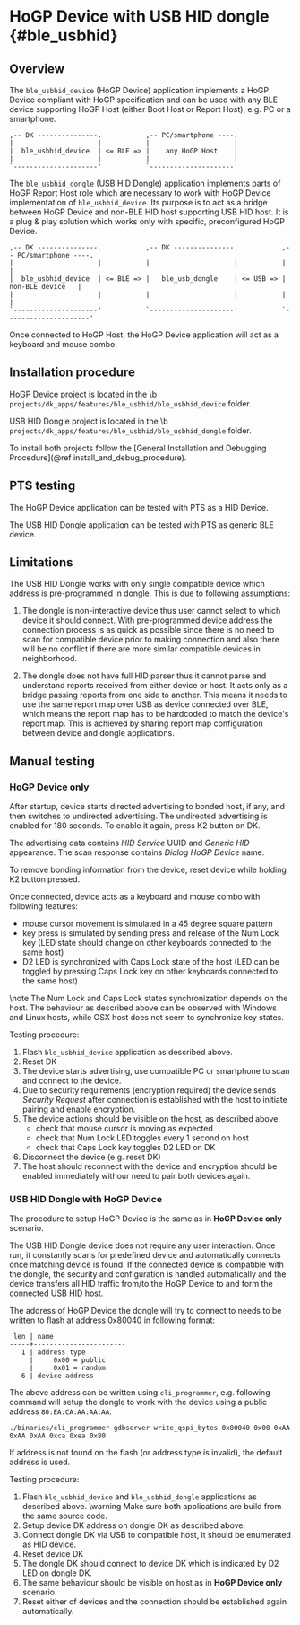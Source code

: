 HoGP Device with USB HID dongle {#ble_usbhid}
=============================================

## Overview

The `ble_usbhid_device` (HoGP Device) application implements a HoGP Device compliant with HoGP
specification and can be used with any BLE device supporting HoGP Host (either Boot Host or Report
Host), e.g. PC or a smartphone.

    ,-- DK ---------------.           ,-- PC/smartphone ----.
    |                     |           |                     |
    |  ble_usbhid_device  | <= BLE => |    any HoGP Host    |
    |                     |           |                     |
    `---------------------'           `---------------------'

The `ble_usbhid_dongle` (USB HID Dongle) application implements parts of HoGP Report Host role which
are necessary to work with HoGP Device implementation of `ble_usbhid_device`. Its purpose is to act
as a bridge between HoGP Device and non-BLE HID host supporting USB HID host. It is a plug & play
solution which works only with specific, preconfigured HoGP Device.

    ,-- DK ---------------.           ,-- DK ---------------.           ,-- PC/smartphone ----.
    |                     |           |                     |           |                     |
    |  ble_usbhid_device  | <= BLE => |   ble_usb_dongle    | <= USB => |    non-BLE device   |
    |                     |           |                     |           |                     |
    `---------------------'           `---------------------'           `---------------------'

Once connected to HoGP Host, the HoGP Device application will act as a keyboard and mouse combo.

## Installation procedure

HoGP Device project is located in the \b `projects/dk_apps/features/ble_usbhid/ble_usbhid_device` folder.

USB HID Dongle project is located in the \b `projects/dk_apps/features/ble_usbhid/ble_usbhid_dongle` folder.

To install both projects follow the [General Installation and Debugging Procedure](@ref install_and_debug_procedure).


## PTS testing

The HoGP Device application can be tested with PTS as a HID Device.

The USB HID Dongle application can be tested with PTS as generic BLE device.


## Limitations

The USB HID Dongle works with only single compatible device which address is pre-programmed in dongle.
This is due to following assumptions:

1. The dongle is non-interactive device thus user cannot select to which device it should connect.
   With pre-programmed device address the connection process is as quick as possible since there is
   no need to scan for compatible device prior to making connection and also there will be no conflict
   if there are more similar compatible devices in neighborhood.

2. The dongle does not have full HID parser thus it cannot parse and understand reports received from
   either device or host. It acts only as a bridge passing reports from one side to another. This
   means it needs to use the same report map over USB as device connected over BLE, which means the
   report map has to be hardcoded to match the device's report map. This is achieved by sharing
   report map configuration between device and dongle applications.


## Manual testing

### HoGP Device only

After startup, device starts directed advertising to bonded host, if any, and then switches to
undirected advertising. The undirected advertising is enabled for 180 seconds. To enable it again,
press K2 button on DK.

The advertising data contains *HID Service* UUID and *Generic HID* appearance. The scan response
contains *Dialog HoGP Device* name.

To remove bonding information from the device, reset device while holding K2 button pressed.

Once connected, device acts as a keyboard and mouse combo with following features:
- mouse cursor movement is simulated in a 45 degree square pattern
- key press is simulated by sending press and release of the Num Lock key (LED state should change on
  other keyboards connected to the same host)
- D2 LED is synchronized with Caps Lock state of the host (LED can be toggled by pressing Caps Lock
  key on other keyboards connected to the same host)

\note The Num Lock and Caps Lock states synchronization depends on the host. The behaviour as described
above can be observed with Windows and Linux hosts, while OSX host does not seem to synchronize key
states.

Testing procedure:
1. Flash `ble_usbhid_device` application as described above.
2. Reset DK
3. The device starts advertising, use compatible PC or smartphone to scan and connect to the device.
4. Due to security requirements (encryption required) the device sends *Security Request* after
   connection is established with the host to initiate pairing and enable encryption.
5. The device actions should be visible on the host, as described above.
   - check that mouse cursor is moving as expected
   - check that Num Lock LED toggles every 1 second on host
   - check that Caps Lock key toggles D2 LED on DK
6. Disconnect the device (e.g. reset DK)
7. The host should reconnect with the device and encryption should be enabled immediately withour
   need to pair both devices again.


### USB HID Dongle with HoGP Device

The procedure to setup HoGP Device is the same as in **HoGP Device only** scenario.

The USB HID Dongle device does not require any user interaction. Once run, it constantly scans for
predefined device and automatically connects once matching device is found. If the connected device
is compatible with the dongle, the security and configuration is handled automatically and the device
transfers all HID traffic from/to the HoGP Device to and form the connected USB HID host.

The address of HoGP Device the dongle will try to connect to needs to be written to flash at address
0x80040 in following format:

     len | name
    -----+----------------------- 
       1 | address type
         |     0x00 = public
         |     0x01 = random
       6 | device address

The above address can be written using `cli_programmer`, e.g. following command will setup the dongle
to work with the device using a public address `80:EA:CA:AA:AA:AA`:

    ./binaries/cli_programmer gdbserver write_qspi_bytes 0x80040 0x00 0xAA 0xAA 0xAA 0xca 0xea 0x80

If address is not found on the flash (or address type is invalid), the default address is used.

Testing procedure:
1. Flash `ble_usbhid_device` and `ble_usbhid_dongle` applications as described above.
   \warning Make sure both applications are build from the same source code.
2. Setup device DK address on dongle DK as described above.
3. Connect dongle DK via USB to compatible host, it should be enumerated as HID device.
4. Reset device DK
5. The dongle DK should connect to device DK which is indicated by D2 LED on dongle DK.
6. The same behaviour should be visible on host as in **HoGP Device only** scenario.
7. Reset either of devices and the connection should be established again automatically.

